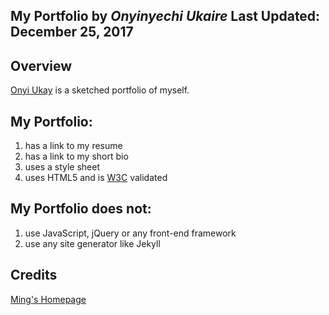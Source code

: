 **My Portfolio**
by _Onyinyechi Ukaire_ 
Last Updated: December 25, 2017
-------------------------------------------------------------------------

## Overview

[Onyi Ukay](https://oukaire.github.io/) is a sketched portfolio of myself.

## My Portfolio:

1. has a link to my resume
2. has a link to my short bio
3. uses a style sheet
4. uses HTML5 and is [W3C](https://validator.w3.org/) validated

## My Portfolio does not:
1. use JavaScript, jQuery or any front-end framework
2. use any site generator like Jekyll

## Credits
[Ming's Homepage](https://github.com/mchow01/mchow01.github.io)
